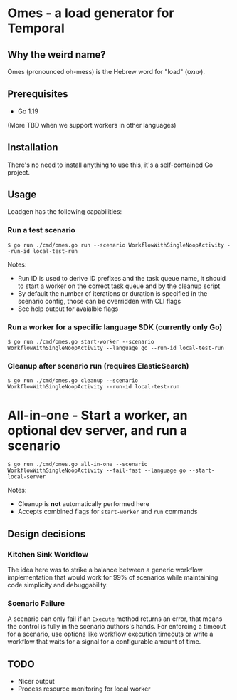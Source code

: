 # Omes - a load generator for Temporal

## Why the weird name?

Omes (pronounced oh-mess) is the Hebrew word for "load" (עומס).

## Prerequisites

- Go 1.19

(More TBD when we support workers in other languages)

## Installation

There's no need to install anything to use this, it's a self-contained Go project.

## Usage

Loadgen has the following capabilities:

### Run a test scenario

```console
$ go run ./cmd/omes.go run --scenario WorkflowWithSingleNoopActivity --run-id local-test-run
```

Notes:

- Run ID is used to derive ID prefixes and the task queue name, it should to start a worker on the correct task queue
  and by the cleanup script
- By default the number of iterations or duration is specified in the scenario config, those can be overridden with CLI
  flags
- See help output for avaialble flags

### Run a worker for a specific language SDK (currently only Go)

```console
$ go run ./cmd/omes.go start-worker --scenario WorkflowWithSingleNoopActivity --language go --run-id local-test-run
```

### Cleanup after scenario run (requires ElasticSearch)

```console
$ go run ./cmd/omes.go cleanup --scenario WorkflowWithSingleNoopActivity --run-id local-test-run
```

# All-in-one - Start a worker, an optional dev server, and run a scenario

```console
$ go run ./cmd/omes.go all-in-one --scenario WorkflowWithSingleNoopActivity --fail-fast --language go --start-local-server
```

Notes:

- Cleanup is **not** automatically performed here
- Accepts combined flags for `start-worker` and `run` commands

## Design decisions

### Kitchen Sink Workflow

The idea here was to strike a balance between a generic workflow implementation that would work for 99% of scenarios
while maintaining code simplicity and debuggability.

### Scenario Failure

A scenario can only fail if an `Execute` method returns an error, that means the control is fully in the scenario
authors's hands. For enforcing a timeout for a scenario, use options like workflow execution timeouts or write a
workflow that waits for a signal for a configurable amount of time.

## TODO

- Nicer output
- Process resource monitoring for local worker
